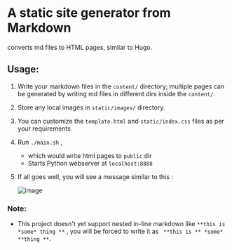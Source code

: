 # A static site generator from Markdown

 converts md files to HTML pages, similar to Hugo.


 ## Usage:
 
 1. Write your markdown files in the `content/` directory; multiple pages can be generated by writing md files in different dirs inside the `content/`.
    
 3. Store any local images in `static/images/` directory.
    
 5. You can customize the `template.html` and `static/index.css` files as per your requirements
    
 7. Run `./main.sh` ,
    - which would write html pages to `public` dir
    - Starts Python webserver at `localhost:8888`
 
 8. If all goes well, you will see a message similar to this :

    
    ![image](https://github.com/user-attachments/assets/7d514030-784e-4bec-b7fd-80fe880958e6)



 ### Note:
  - This project doesn't yet support nested in-line markdown like `**this is *some* thing **` , you will be forced to write it as ` **this is ** *some* **thing **`.
